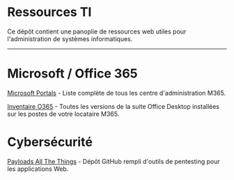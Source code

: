 # Ressources TI
Ce dépôt contient une panoplie de ressources web utiles pour l'administration de systèmes informatiques.

---

# Microsoft / Office 365

[Microsoft Portals](https://msportals.io/) - Liste complète de tous les centre d'administration M365.

[Inventaire O365](https://config.office.com/officeSettings/inventory) - Toutes les versions de la suite Office Desktop installées sur les postes de votre locataire M365.


# Cybersécurité
[Payloads All The Things](https://github.com/swisskyrepo/PayloadsAllTheThings) - Dépôt GitHub rempli d'outils de pentesting pour les applications Web.

